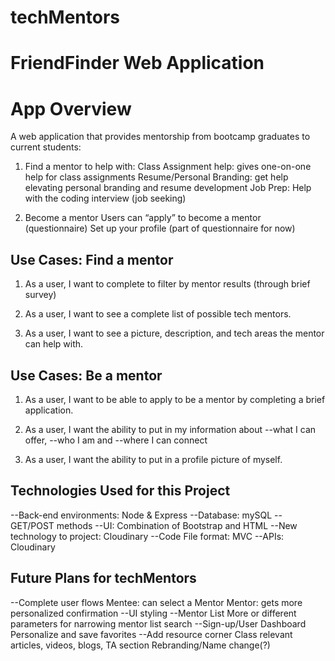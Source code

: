 # techMentors
# FriendFinder Web Application

# App Overview
A web application that provides mentorship from bootcamp graduates to current students:

1.  Find a mentor to help with:
Class Assignment help: gives one-on-one help for class assignments 
Resume/Personal Branding: get help elevating personal branding and resume development
Job Prep: Help with the coding interview (job seeking)

2. Become a mentor
Users can “apply” to become a mentor (questionnaire)
Set up your profile (part of questionnaire for now)

## Use Cases: Find a mentor

1. As a user, I want to complete to filter by mentor results (through brief survey)

2. As a user, I want to see a complete list of possible tech mentors.

3. As a user, I want to see a picture, description, and tech areas the mentor can help with.

## Use Cases: Be a mentor

1. As a user, I want to be able to apply to be a mentor by completing a brief application.

2. As a user, I want the ability to put in my information about 
--what I can offer, 
--who I am and 
--where I can connect

3. As a user, I want the ability to put in a profile picture of myself. 

## Technologies Used for this Project

--Back-end environments: Node & Express
--Database: mySQL
--GET/POST methods
--UI: Combination of Bootstrap and HTML
--New technology to project: Cloudinary
--Code File format: MVC
--APIs: Cloudinary

## Future Plans for techMentors

--Complete user flows
    Mentee: can select a Mentor
    Mentor: gets more personalized confirmation
--UI styling
--Mentor List
    More or different parameters for narrowing mentor list search
--Sign-up/User Dashboard
    Personalize and save favorites
--Add resource corner
    Class relevant articles, videos, blogs, TA section
    Rebranding/Name change(?)



